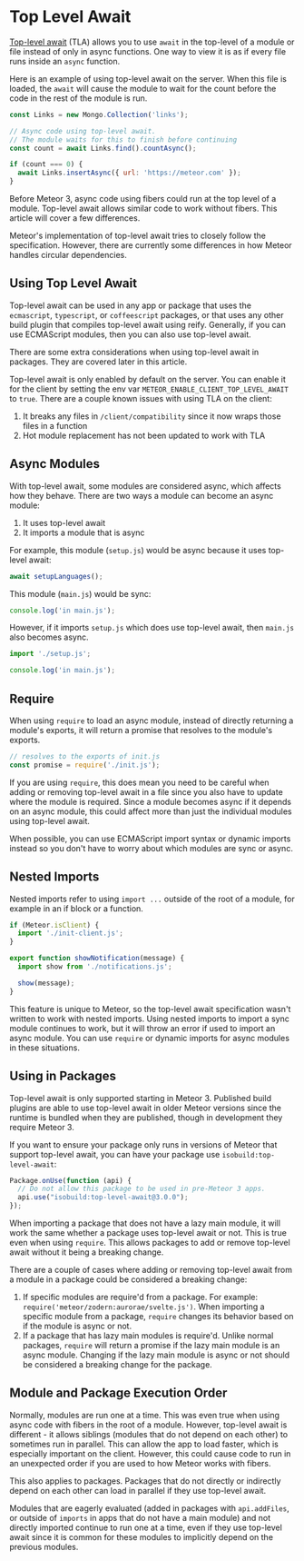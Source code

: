 # Top Level Await

[Top-level await](https://developer.mozilla.org/en-US/docs/Web/JavaScript/Reference/Operators/await#top_level_await) (TLA) allows you to use `await` in the top-level of a module or file instead of only in async functions. One way to view it is as if every file runs inside an `async` function. 

Here is an example of using top-level await on the server. When this file is loaded, the `await` will cause the module to wait for the count before the code in the rest of the module is run.

```js
const Links = new Mongo.Collection('links');

// Async code using top-level await.
// The module waits for this to finish before continuing
const count = await Links.find().countAsync();

if (count === 0) {
  await Links.insertAsync({ url: 'https://meteor.com' });
}
```

Before Meteor 3, async code using fibers could run at the top level of a module. Top-level await allows similar code to work without fibers. This article will cover a few differences.

Meteor's implementation of top-level await tries to closely follow the specification. However, there are currently some differences in how Meteor handles circular dependencies.

## Using Top Level Await

Top-level await can be used in any app or package that uses the `ecmascript`, `typescript`, or `coffeescript` packages, or that uses any other build plugin that compiles top-level await using reify.
Generally, if you can use ECMAScript modules, then you can also use top-level await.

There are some extra considerations when using top-level await in packages. They are covered later in this article.

Top-level await is only enabled by default on the server. You can enable it for the client by setting the env var `METEOR_ENABLE_CLIENT_TOP_LEVEL_AWAIT` to `true`. There are a couple known issues with using TLA on the client:

1. It breaks any files in `/client/compatibility` since it now wraps those files in a function
2. Hot module replacement has not been updated to work with TLA

## Async Modules

With top-level await, some modules are considered async, which affects how they behave. There are two ways a module can become an async module:
1. It uses top-level await
2. It imports a module that is async

For example, this module (`setup.js`) would be async because it uses top-level await:

```js
await setupLanguages();
```

This module (`main.js`) would be sync:

```js
console.log('in main.js');
```

However, if it imports `setup.js` which does use top-level await, then `main.js` also becomes async.

```js
import './setup.js';

console.log('in main.js');
```

## Require

When using `require` to load an async module, instead of directly returning a module's exports, it will return a promise that resolves to the module's exports.

```js
// resolves to the exports of init.js
const promise = require('./init.js');
```

If you are using `require`, this does mean you need to be careful when adding or removing top-level await in a file since you also have to update where the module is required.
Since a module becomes async if it depends on an async module, this could affect more than just the individual modules using top-level await.

When possible, you can use ECMAScript import syntax or dynamic imports instead so you don't have to worry about which modules are sync or async.

## Nested Imports

Nested imports refer to using `import ...` outside of the root of a module, for example in an if block or a function.

```js
if (Meteor.isClient) {
  import './init-client.js';
}

export function showNotification(message) {
  import show from './notifications.js';

  show(message);
}
```

This feature is unique to Meteor, so the top-level await specification wasn't written to work with nested imports. Using nested imports to import a sync module continues to work, but it will throw an error if used to import an async module. You can use `require` or dynamic imports for async modules in these situations.

## Using in Packages

Top-level await is only supported starting in Meteor 3.  Published build plugins are able to use top-level await in older Meteor versions since the runtime is bundled when they are published, though in development they require Meteor 3.

If you want to ensure your package only runs in versions of Meteor that support top-level await, you can have your package use `isobuild:top-level-await`:

```js
Package.onUse(function (api) {
  // Do not allow this package to be used in pre-Meteor 3 apps.
  api.use("isobuild:top-level-await@3.0.0");
});
```

When importing a package that does not have a lazy main module, it will work the same whether a package uses top-level await or not. This is true even when using `require`. This allows packages to add or remove top-level await without it being a breaking change.

There are a couple of cases where adding or removing top-level await from a module in a package could be considered a breaking change:

1. If specific modules are require'd from a package. For example: `require('meteor/zodern:aurorae/svelte.js')`. When importing a specific module from a package, `require` changes its behavior based on if the module is async or not.
2. If a package that has lazy main modules is require'd. Unlike normal packages, `require` will return a promise if the lazy main module is an async module. Changing if the lazy main module is async or not should be considered a breaking change for the package.

## Module and Package Execution Order

Normally, modules are run one at a time. This was even true when using async code with fibers in the root of a module. However, top-level await is different - it allows siblings (modules that do not depend on each other) to sometimes run in parallel. This can allow the app to load faster, which is especially important on the client. However, this could cause code to run in an unexpected order if you are used to how Meteor works with fibers.

This also applies to packages. Packages that do not directly or indirectly depend on each other can load in parallel if they use top-level await.

Modules that are eagerly evaluated (added in packages with `api.addFiles`, or outside of `imports` in apps that do not have a main module) and not directly imported continue to run one at a time, even if they use top-level await since it is common for these modules to implicitly depend on the previous modules.
